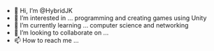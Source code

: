 - 👋 Hi, I’m @HybridJK
- 👀 I’m interested in ... programming and creating games using Unity
- 🌱 I’m currently learning ... computer science and networking
- 💞️ I’m looking to collaborate on ...
- 📫 How to reach me ...

<!---
HybridJK/HybridJK is a ✨ special ✨ repository because its `README.md` (this file) appears on your GitHub profile.
You can click the Preview link to take a look at your changes.
--->
